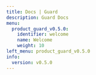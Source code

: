 ```yaml
---
title: Docs | Guard
description: Guard Docs
menu:
  product_guard_v0.5.0:
    identifier: welcome
    name: Welcome
    weight: 10
left_menu: product_guard_v0.5.0
info:
  version: v0.5.0
---
```


